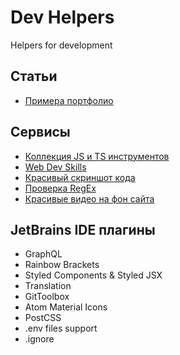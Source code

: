 # Dev Helpers
Helpers for development

## Статьи

- [Примера портфолио](https://www.noupe.com/design/web-developer-portfolio-examples.html)



## Сервисы

- [Коллекция JS и TS инструментов](https://tooling.js.org/)
- [Web Dev Skills](https://andreasbm.github.io/web-skills/?compact)
- [Красивый скриншот кода](https://carbon.now.sh/)
- [Проверка RegEx](https://regex101.com/)
- [Красивые видео на фон сайта](https://coverr.co/)



## JetBrains IDE плагины

- GraphQL
- Rainbow Brackets
- Styled Components & Styled JSX
- Translation
- GitToolbox
- Atom Material Icons
- PostCSS
- .env files support
- .ignore
